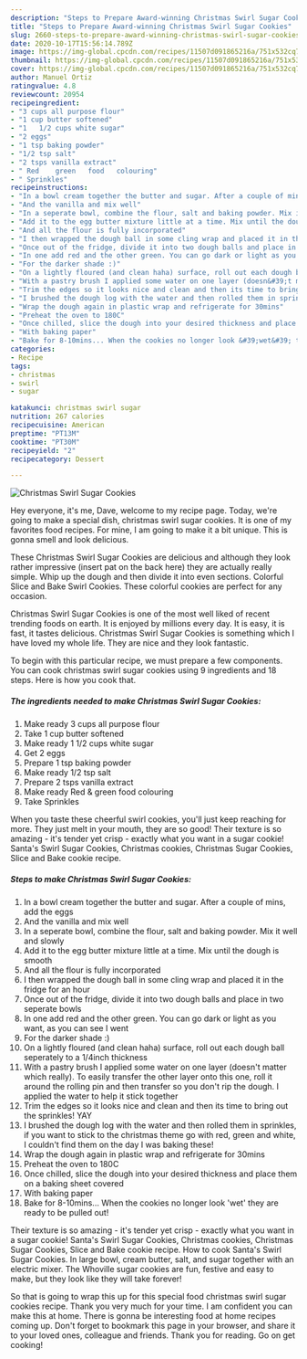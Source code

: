 ```yaml
---
description: "Steps to Prepare Award-winning Christmas Swirl Sugar Cookies"
title: "Steps to Prepare Award-winning Christmas Swirl Sugar Cookies"
slug: 2660-steps-to-prepare-award-winning-christmas-swirl-sugar-cookies
date: 2020-10-17T15:56:14.789Z
image: https://img-global.cpcdn.com/recipes/11507d091865216a/751x532cq70/christmas-swirl-sugar-cookies-recipe-main-photo.jpg
thumbnail: https://img-global.cpcdn.com/recipes/11507d091865216a/751x532cq70/christmas-swirl-sugar-cookies-recipe-main-photo.jpg
cover: https://img-global.cpcdn.com/recipes/11507d091865216a/751x532cq70/christmas-swirl-sugar-cookies-recipe-main-photo.jpg
author: Manuel Ortiz
ratingvalue: 4.8
reviewcount: 20954
recipeingredient:
- "3 cups all purpose flour"
- "1 cup butter softened"
- "1   1/2 cups white sugar"
- "2 eggs"
- "1 tsp baking powder"
- "1/2 tsp salt"
- "2 tsps vanilla extract"
- " Red    green   food   colouring"
- " Sprinkles"
recipeinstructions:
- "In a bowl cream together the butter and sugar. After a couple of mins, add the eggs"
- "And the vanilla and mix well"
- "In a seperate bowl, combine the flour, salt and baking powder. Mix it well and slowly"
- "Add it to the egg butter mixture little at a time. Mix until the dough is smooth"
- "And all the flour is fully incorporated"
- "I then wrapped the dough ball in some cling wrap and placed it in the fridge for an hour"
- "Once out of the fridge, divide it into two dough balls and place in two seperate bowls"
- "In one add red and the other green. You can go dark or light as you want, as you can see I went"
- "For the darker shade :)"
- "On a lightly floured (and clean haha) surface, roll out each dough ball seperately to a 1/4inch thickness"
- "With a pastry brush I applied some water on one layer (doesn&#39;t matter which really). To easily transfer the other layer onto this one, roll it around the rolling pin and then transfer so you don&#39;t rip the dough. I applied the water to help it stick together"
- "Trim the edges so it looks nice and clean and then its time to bring out the sprinkles! YAY"
- "I brushed the dough log with the water and then rolled them in sprinkles, if you want to stick to the christmas theme go with red, green and white, I couldn&#39;t find them on the day I was baking these!"
- "Wrap the dough again in plastic wrap and refrigerate for 30mins"
- "Preheat the oven to 180C"
- "Once chilled, slice the dough into your desired thickness and place them on a baking sheet covered"
- "With baking paper"
- "Bake for 8-10mins... When the cookies no longer look &#39;wet&#39; they are ready to be pulled out!"
categories:
- Recipe
tags:
- christmas
- swirl
- sugar

katakunci: christmas swirl sugar 
nutrition: 267 calories
recipecuisine: American
preptime: "PT13M"
cooktime: "PT30M"
recipeyield: "2"
recipecategory: Dessert

---
```



![Christmas Swirl Sugar Cookies](https://img-global.cpcdn.com/recipes/11507d091865216a/751x532cq70/christmas-swirl-sugar-cookies-recipe-main-photo.jpg)

Hey everyone, it's me, Dave, welcome to my recipe page. Today, we're going to make a special dish, christmas swirl sugar cookies. It is one of my favorites food recipes. For mine, I am going to make it a bit unique. This is gonna smell and look delicious.

These Christmas Swirl Sugar Cookies are delicious and although they look rather impressive (insert pat on the back here) they are actually really simple. Whip up the dough and then divide it into even sections. Colorful Slice and Bake Swirl Cookies. These colorful cookies are perfect for any occasion.

Christmas Swirl Sugar Cookies is one of the most well liked of recent trending foods on earth. It is enjoyed by millions every day. It is easy, it is fast, it tastes delicious. Christmas Swirl Sugar Cookies is something which I have loved my whole life. They are nice and they look fantastic.


To begin with this particular recipe, we must prepare a few components. You can cook christmas swirl sugar cookies using 9 ingredients and 18 steps. Here is how you cook that.

<!--inarticleads1-->

##### The ingredients needed to make Christmas Swirl Sugar Cookies:

1. Make ready 3 cups all purpose flour
1. Take 1 cup butter softened
1. Make ready 1   1/2 cups white sugar
1. Get 2 eggs
1. Prepare 1 tsp baking powder
1. Make ready 1/2 tsp salt
1. Prepare 2 tsps vanilla extract
1. Make ready  Red  &amp;  green   food   colouring
1. Take  Sprinkles


When you taste these cheerful swirl cookies, you&#39;ll just keep reaching for more. They just melt in your mouth, they are so good! Their texture is so amazing - it&#39;s tender yet crisp - exactly what you want in a sugar cookie! Santa&#39;s Swirl Sugar Cookies, Christmas cookies, Christmas Sugar Cookies, Slice and Bake cookie recipe. 

<!--inarticleads2-->

##### Steps to make Christmas Swirl Sugar Cookies:

1. In a bowl cream together the butter and sugar. After a couple of mins, add the eggs
1. And the vanilla and mix well
1. In a seperate bowl, combine the flour, salt and baking powder. Mix it well and slowly
1. Add it to the egg butter mixture little at a time. Mix until the dough is smooth
1. And all the flour is fully incorporated
1. I then wrapped the dough ball in some cling wrap and placed it in the fridge for an hour
1. Once out of the fridge, divide it into two dough balls and place in two seperate bowls
1. In one add red and the other green. You can go dark or light as you want, as you can see I went
1. For the darker shade :)
1. On a lightly floured (and clean haha) surface, roll out each dough ball seperately to a 1/4inch thickness
1. With a pastry brush I applied some water on one layer (doesn&#39;t matter which really). To easily transfer the other layer onto this one, roll it around the rolling pin and then transfer so you don&#39;t rip the dough. I applied the water to help it stick together
1. Trim the edges so it looks nice and clean and then its time to bring out the sprinkles! YAY
1. I brushed the dough log with the water and then rolled them in sprinkles, if you want to stick to the christmas theme go with red, green and white, I couldn&#39;t find them on the day I was baking these!
1. Wrap the dough again in plastic wrap and refrigerate for 30mins
1. Preheat the oven to 180C
1. Once chilled, slice the dough into your desired thickness and place them on a baking sheet covered
1. With baking paper
1. Bake for 8-10mins... When the cookies no longer look &#39;wet&#39; they are ready to be pulled out!


Their texture is so amazing - it&#39;s tender yet crisp - exactly what you want in a sugar cookie! Santa&#39;s Swirl Sugar Cookies, Christmas cookies, Christmas Sugar Cookies, Slice and Bake cookie recipe. How to cook Santa&#39;s Swirl Sugar Cookies. In large bowl, cream butter, salt, and sugar together with an electric mixer. The Whoville sugar cookies are fun, festive and easy to make, but they look like they will take forever! 

So that is going to wrap this up for this special food christmas swirl sugar cookies recipe. Thank you very much for your time. I am confident you can make this at home. There is gonna be interesting food at home recipes coming up. Don't forget to bookmark this page in your browser, and share it to your loved ones, colleague and friends. Thank you for reading. Go on get cooking!
